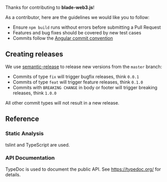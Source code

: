 
Thanks for contributing to **blade-web3.js**!

As a contributor, here are the guidelines we would like you to follow:
* Ensure `npm build` runs without errors before submitting a Pull Request
* Features and bug fixes should be covered by new test cases
* Commits follow the [Angular commit convention](https://github.com/angular/angular.js/blob/master/DEVELOPERS.md#-git-commit-guidelines)

## Creating releases

We use [semantic-release](https://github.com/semantic-release/semantic-release)
to release new versions from the `master` branch:
*  Commits of type `fix` will trigger bugfix releases, think `0.0.1`
*  Commits of type `feat` will trigger feature releases, think `0.1.0`
*  Commits with `BREAKING CHANGE` in body or footer will trigger breaking releases, think `1.0.0`

All other commit types will not result in a new release.

## Reference

### Static Analysis
tslint and TypeScript are used.

### API Documentation
TypeDoc is used to document the public API.  See
https://typedoc.org/ for details.
